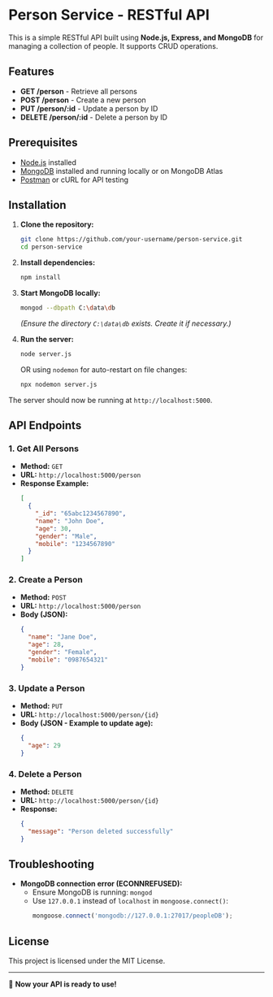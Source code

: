 # Person Service - RESTful API

This is a simple RESTful API built using **Node.js, Express, and MongoDB** for managing a collection of people. It supports CRUD operations.

## Features
- **GET /person** - Retrieve all persons
- **POST /person** - Create a new person
- **PUT /person/:id** - Update a person by ID
- **DELETE /person/:id** - Delete a person by ID

## Prerequisites
- [Node.js](https://nodejs.org/) installed
- [MongoDB](https://www.mongodb.com/try/download/community) installed and running locally or on MongoDB Atlas
- [Postman](https://www.postman.com/) or cURL for API testing

## Installation

1. **Clone the repository:**
   ```sh
   git clone https://github.com/your-username/person-service.git
   cd person-service
   ```

2. **Install dependencies:**
   ```sh
   npm install
   ```

3. **Start MongoDB locally:**
   ```sh
   mongod --dbpath C:\data\db
   ```
   *(Ensure the directory `C:\data\db` exists. Create it if necessary.)*

4. **Run the server:**
   ```sh
   node server.js
   ```
   OR using `nodemon` for auto-restart on file changes:
   ```sh
   npx nodemon server.js
   ```

The server should now be running at `http://localhost:5000`.

## API Endpoints

### **1. Get All Persons**
- **Method:** `GET`
- **URL:** `http://localhost:5000/person`
- **Response Example:**
  ```json
  [
    {
      "_id": "65abc1234567890",
      "name": "John Doe",
      "age": 30,
      "gender": "Male",
      "mobile": "1234567890"
    }
  ]
  ```

### **2. Create a Person**
- **Method:** `POST`
- **URL:** `http://localhost:5000/person`
- **Body (JSON):**
  ```json
  {
    "name": "Jane Doe",
    "age": 28,
    "gender": "Female",
    "mobile": "0987654321"
  }
  ```

### **3. Update a Person**
- **Method:** `PUT`
- **URL:** `http://localhost:5000/person/{id}`
- **Body (JSON - Example to update age):**
  ```json
  {
    "age": 29
  }
  ```

### **4. Delete a Person**
- **Method:** `DELETE`
- **URL:** `http://localhost:5000/person/{id}`
- **Response:**
  ```json
  {
    "message": "Person deleted successfully"
  }
  ```

## Troubleshooting
- **MongoDB connection error (ECONNREFUSED):**
  - Ensure MongoDB is running: `mongod`
  - Use `127.0.0.1` instead of `localhost` in `mongoose.connect()`:
    ```js
    mongoose.connect('mongodb://127.0.0.1:27017/peopleDB');
    ```

## License
This project is licensed under the MIT License.

---

🚀 **Now your API is ready to use!**

